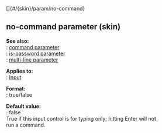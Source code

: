 []{#/{skin}/param/no-command}    
## no-command parameter (skin)    
**See also:**    
:   [command parameter](/ref/%7Bskin%7D/param/command.md)    
:   [is-password parameter](/ref/%7Bskin%7D/param/is-password.md)    
:   [multi-line parameter](/ref/%7Bskin%7D/param/multi-line.md)    
<!-- -->    
**Applies to:**    
:   [Input](/ref/%7Bskin%7D/control/input.md)    
<!-- -->    
**Format:**    
:   true/false    
<!-- -->    
**Default value:**    
:   false    
True if this input control is for typing only; hitting Enter will not    
run a command.  